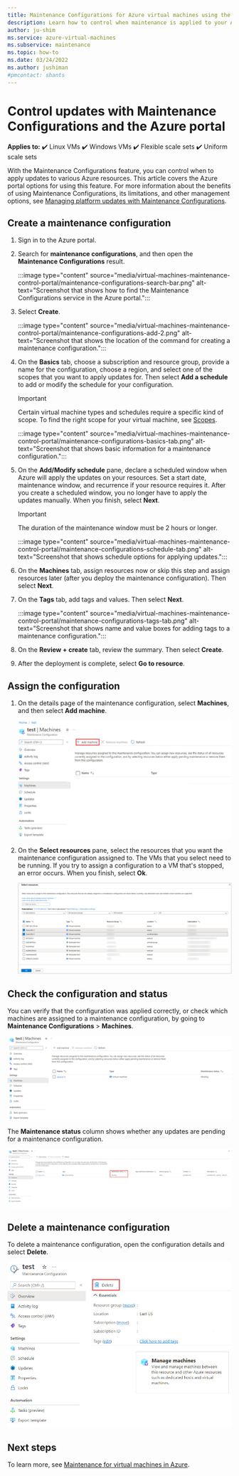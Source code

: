 ```yaml
---
title: Maintenance Configurations for Azure virtual machines using the Azure portal
description: Learn how to control when maintenance is applied to your Azure VMs by using Maintenance Configurations and the Azure portal.
author: ju-shim
ms.service: azure-virtual-machines
ms.subservice: maintenance
ms.topic: how-to
ms.date: 03/24/2022
ms.author: jushiman
#pmcontact: shants
---
```


# Control updates with Maintenance Configurations and the Azure portal

**Applies to:** :heavy_check_mark: Linux VMs :heavy_check_mark: Windows VMs :heavy_check_mark: Flexible scale sets :heavy_check_mark: Uniform scale sets

With the Maintenance Configurations feature, you can control when to apply updates to various Azure resources. This article covers the Azure portal options for using this feature. For more information about the benefits of using Maintenance Configurations, its limitations, and other management options, see [Managing platform updates with Maintenance Configurations](maintenance-configurations.md).

## Create a maintenance configuration

1. Sign in to the Azure portal.

1. Search for **maintenance configurations**, and then open the **Maintenance Configurations** result.

    :::image type="content" source="media/virtual-machines-maintenance-control-portal/maintenance-configurations-search-bar.png" alt-text="Screenshot that shows how to find the Maintenance Configurations service in the Azure portal.":::

1. Select **Create**.

    :::image type="content" source="media/virtual-machines-maintenance-control-portal/maintenance-configurations-add-2.png" alt-text="Screenshot that shows the location of the command for creating a maintenance configuration.":::

1. On the **Basics** tab, choose a subscription and resource group, provide a name for the configuration, choose a region, and select one of the scopes that you want to apply updates for. Then select **Add a schedule** to add or modify the schedule for your configuration.

    > [!IMPORTANT]
    > Certain virtual machine types and schedules require a specific kind of scope. To find the right scope for your virtual machine, see [Scopes](maintenance-configurations.md#scopes).

    :::image type="content" source="media/virtual-machines-maintenance-control-portal/maintenance-configurations-basics-tab.png" alt-text="Screenshot that shows basic information for a maintenance configuration.":::

1. On the **Add/Modify schedule** pane, declare a scheduled window when Azure will apply the updates on your resources. Set a start date, maintenance window, and recurrence if your resource requires it. After you create a scheduled window, you no longer have to apply the updates manually. When you finish, select **Next**.

    > [!IMPORTANT]
    > The duration of the maintenance window must be 2 hours or longer.

    :::image type="content" source="media/virtual-machines-maintenance-control-portal/maintenance-configurations-schedule-tab.png" alt-text="Screenshot that shows schedule options for applying updates.":::

1. On the **Machines** tab, assign resources now or skip this step and assign resources later (after you deploy the maintenance configuration). Then select **Next**.

1. On the **Tags** tab, add tags and values. Then select **Next**.

    :::image type="content" source="media/virtual-machines-maintenance-control-portal/maintenance-configurations-tags-tab.png" alt-text="Screenshot that shows name and value boxes for adding tags to a maintenance configuration.":::

1. On the **Review + create** tab, review the summary. Then select **Create**.

1. After the deployment is complete, select **Go to resource**.

## Assign the configuration

1. On the details page of the maintenance configuration, select **Machines**, and then select **Add machine**.

    ![Screenshot that shows the button for adding a machine.](media/virtual-machines-maintenance-control-portal/maintenance-configurations-add-assignment.png)

1. On the **Select resources** pane, select the resources that you want the maintenance configuration assigned to. The VMs that you select need to be running. If you try to assign a configuration to a VM that's stopped, an error occurs. When you finish, select **Ok**.

    ![Screenshot that shows the selection of resources.](media/virtual-machines-maintenance-control-portal/maintenance-configurations-select-resource.png)

## Check the configuration and status

You can verify that the configuration was applied correctly, or check which machines are assigned to a maintenance configuration, by going to **Maintenance Configurations** > **Machines**.

![Screenshot that shows where to check a maintenance configuration in the Azure portal.](media/virtual-machines-maintenance-control-portal/maintenance-configurations-host-type.png)

The **Maintenance status** column shows whether any updates are pending for a maintenance configuration.

![Screenshot that shows a pending status for an update.](media/virtual-machines-maintenance-control-portal/maintenance-configurations-pending.png)

## Delete a maintenance configuration

To delete a maintenance configuration, open the configuration details and select **Delete**.

![Screenshot that shows the button for deleting a configuration.](media/virtual-machines-maintenance-control-portal/maintenance-configurations-delete.png)

## Next steps

To learn more, see [Maintenance for virtual machines in Azure](maintenance-and-updates.md).
